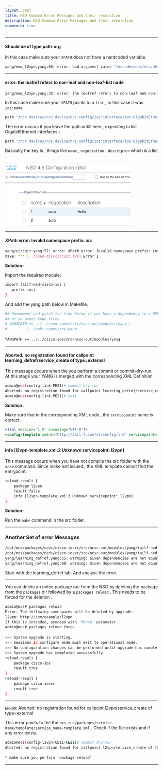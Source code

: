 ```yaml
---
layout: post
title: NSO Common Error Messages and their resolution
description: NSO Common Error Messages and their resolution
comments: true
---
```


---

#### Should be of type path-arg

In this case make sure your `XPATH` does not have a hardcoded variable.

```sh
yang/new_l2vpn.yang:60: error: bad argument value "/ncs:devices/ncs:device{PE11}/ncs:config/ios:interface/ios:GigabitEthernet{1}/ios:name", should be of type path-arg
```

---

#### error: the leafref refers to non-leaf and non-leaf-list node


```sh
yang/new_l2vpn.yang:38: error: the leafref refers to non-leaf and non-leaf-list node 'FastEthernet' in module 'tailf-ned-cisco-ios' at /opt/ncs/packages/neds/cisco-ios/src/ncsc-out/modules/yang/tailf-ned-cisco-ios.yang:34121
```

In this case make sure your `XPATH` points to a `list` , in this case it was `ios:name`

```sh
path "/ncs:devices/ncs:device/ncs:config/ios:interface/ios:GigabitEthernet/ios:name";`
```

The error occurs if you leave the path untill here , expecting to list GigabitEthernet interfaces :

```sh
path "/ncs:devices/ncs:device/ncs:config/ios:interface/ios:GigabitEthernet";
```
Basically the key is , things like `name` , `negotiation` , `descripton` which is a list .

![](/assets/markdown-img-paste-20180502203026575.png)

---

#### XPath error: Invalid namespace prefix: ios

```sh
yang/circuit.yang:57: error: XPath error: Invalid namespace prefix: ios
make: *** [../load-dir/circuit.fxs] Error 1
```

**Solution :**

Import the required module:
```sh
import tailf-ned-cisco-ios {
   prefix ios;
}
```

And add the yang path below in Makefile.

```sh
## Uncomment and patch the line below if you have a dependency to a NED
## or to other YANG files
# YANGPATH += ../../<ned-name>/src/ncsc-out/modules/yang \
#       ../../<pkt-name>/src/yang

YANGPATH += ../../cisco-ios/src/ncsc-out/modules/yang
```
---

#### Aborted: no registration found for callpoint learning_defref/service_create of type=external

This message occurs when the you perform a commit or commit-dry-run . At this stage your YANG is merged with the corresponding XML Definition


```sh
admin@ncs(config-link-PE21)# commit dry-run
Aborted: no registration found for callpoint learning_defref/service_create of type=external
admin@ncs(config-link-PE21)# exit
```

**Solution :**

Make sure that in the corresponding XML code , the `servicepoint` name is correct.

```xml
<?xml version="1.0" encoding="UTF-8"?>
<config-template xmlns="http://tail-f.com/ns/config/1.0" servicepoint="learning_defref">
```

---

#### info [l2vpn-template.xml:2 Unknown servicepoint: l2vpn]

This message occurs when you have not compile the src folder with the `make` command.
Since make isnt issued , the XML template cannot find the entrypoint.


```sh
reload-result {
    package l2vpn
    result false
    info [l2vpn-template.xml:2 Unknown servicepoint: l2vpn]
}
```

**Solution :**

Run the `make` command in the src folder.














---

### Another Set of error Messages

```sh
/opt/ncs/packages/neds/cisco-iosxr/src/ncsc-out/modules/yang/tailf-ned-cisco-ios-xr.yang:17988: warning: Given dependencies are not equal to calculated: ../end-marker, ../start-marker. Consider removing tailf:dependency statements.
/opt/ncs/packages/neds/cisco-iosxr/src/ncsc-out/modules/yang/tailf-ned-cisco-ios-xr.yang:26306: warning: when tailf:cli-drop-node-name is given, it is recommended that tailf:cli-suppress-mode is used in combination. using tailf:cli-drop-nodename in a list child without using tailf:cli-suppress-mode on the list, might lead to confusing behaviour, where the user enters the submode without being able to give further configuration.
yang/learning_defref.yang:55: warning: Given dependencies are not equal to calculated: ../router_name, /ncs:devices/ncs:device/ncs:name, /ncs:devices/ncs:device/ncs:device-type/ncs:cli/ncs:ned-id. Consider removing tailf:dependency statements.
yang/learning_defref.yang:68: warning: Given dependencies are not equal to calculated: ../router_name, /ncs:devices/ncs:device/ncs:name, /ncs:devices/ncs:device/ncs:device-type/ncs:cli/ncs:ned-id. Consider removing tailf:dependency statements.
```

Start with the learning_defref lab. And analyse the error.



---
You can delete an entire package our from the NSO by deleting the package from the `packages` dir followed by a `packages reload` . This needs to be forced for the deletion .


```sh
admin@ncs# packages reload
Error: The following namespaces will be deleted by upgrade:
l2vpn: http://com/example/l2vpn
If this is intended, proceed with 'force' parameter.
admin@ncs# packages reload force

>>> System upgrade is starting.
>>> Sessions in configure mode must exit to operational mode.
>>> No configuration changes can be performed until upgrade has completed.
>>> System upgrade has completed successfully.
reload-result {
    package cisco-ios
    result true
}
reload-result {
    package cisco-iosxr
    result true
}
```

---
`ERROR`: Aborted: no registration found for callpoint l2vpn/service_create of type=external

This error points to the the `ncs-run/packages/service-name/template/service_name-template.xml` . Check if the file exists and if any error exists.

```sh
admin@ncs(config-l2vpn-CE11-CE21)# commit dry-run
Aborted: no registration found for callpoint l2vpn/service_create of type=external

* make sure you perform `package reload`
```
---
